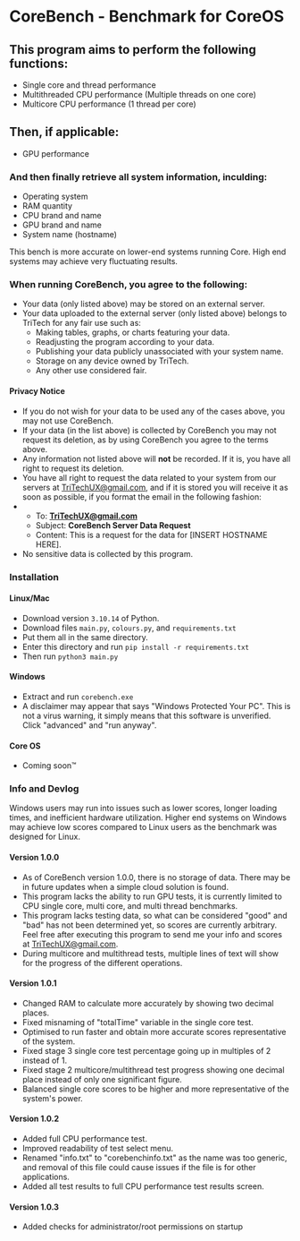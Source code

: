 # CoreBench - Benchmark for CoreOS
## This program aims to perform the following functions:

- Single core and thread performance
- Multithreaded CPU performance (Multiple threads on one core)
- Multicore CPU performance (1 thread per core)

## Then, if applicable:

- GPU performance

### And then finally retrieve all system information, inculding:
- Operating system
- RAM quantity
- CPU brand and name
- GPU brand and name
- System name (hostname)

This bench is more accurate on lower-end systems running Core. High end systems may achieve very fluctuating results. 

### When running CoreBench, you agree to the following:

- Your data (only listed above) may be stored on an external server.
- Your data uploaded to the external server (only listed above) belongs to TriTech for any fair use such as:
     - Making tables, graphs, or charts featuring your data.
  - Readjusting the program according to your data.
  - Publishing your data publicly unassociated with your system name.
  - Storage on any device owned by TriTech.
  - Any other use considered fair.

#### Privacy Notice

- If you do not wish for your data to be used any of the cases above, you may not use CoreBench.
- If your data (in the list above) is collected by CoreBench you may not request its deletion, as by using CoreBench you agree to the terms above.
- Any information not listed above will **not** be recorded. If it is, you have all right to request its deletion.
- You have all right to request the data related to your system from our servers at TriTechUX@gmail.com, and if it is stored you will receive it as soon as possible, if you format the email in the following fashion:
- - To: **TriTechUX@gmail.com**
  - Subject: **CoreBench Server Data Request**
  - Content: This is a request for the data for [INSERT HOSTNAME HERE].
- No sensitive data is collected by this program.


### Installation
#### Linux/Mac
- Download version ```3.10.14``` of Python.
- Download files ```main.py```, ```colours.py```, and ```requirements.txt```
- Put them all in the same directory.
- Enter this directory and run ```pip install -r requirements.txt```
- Then run ```python3 main.py```
#### Windows
- Extract and run ```corebench.exe```
- A disclaimer may appear that says "Windows Protected Your PC". This is not a virus warning, it simply means that this software is unverified. Click "advanced" and "run anyway".
#### Core OS
- Coming soon™
### Info and Devlog

Windows users may run into issues such as lower scores, longer loading times, and inefficient hardware utilization. Higher end systems on Windows may achieve low scores compared to Linux users as the benchmark was designed for Linux. 

#### Version 1.0.0
- As of CoreBench version 1.0.0, there is no storage of data. There may be in future updates when a simple cloud solution is found.
- This program lacks the ability to run GPU tests, it is currently limited to CPU single core, multi core, and multi thread benchmarks.
- This program lacks testing data, so what can be considered "good" and "bad" has not been determined yet, so scores are currently arbitrary. Feel free after executing this program to send me your info and scores at TriTechUX@gmail.com. 
- During multicore and multithread tests, multiple lines of text will show for the progress of the different operations.

#### Version 1.0.1
- Changed RAM to calculate more accurately by showing two decimal places.
- Fixed misnaming of "totalTime" variable in the single core test.
- Optimised to run faster and obtain more accurate scores representative of the system.
- Fixed stage 3 single core test percentage going up in multiples of 2 instead of 1.
- Fixed stage 2 multicore/multithread test progress showing one decimal place instead of only one significant figure.
- Balanced single core scores to be higher and more representative of the system's power.

#### Version 1.0.2
- Added full CPU performance test.
- Improved readability of test select menu.
- Renamed "info.txt" to "corebenchinfo.txt" as the name was too generic, and removal of this file could cause issues if the file is for other applications.
- Added all test results to full CPU performance test results screen.

#### Version 1.0.3
- Added checks for administrator/root permissions on startup
